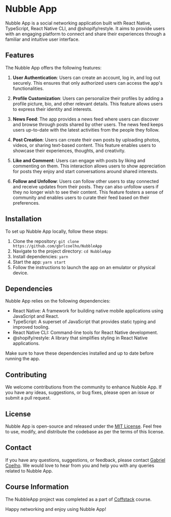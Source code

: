 # Nubble App

Nubble App is a social networking application built with React Native, TypeScript, React Native CLI, and @shopify/restyle. It aims to provide users with an engaging platform to connect and share their experiences through a familiar and intuitive user interface.

## Features

The Nubble App offers the following features:

1. **User Authentication**: Users can create an account, log in, and log out securely. This ensures that only authorized users can access the app's functionalities.

2. **Profile Customization**: Users can personalize their profiles by adding a profile picture, bio, and other relevant details. This feature allows users to express their identity and interests.

3. **News Feed**: The app provides a news feed where users can discover and browse through posts shared by other users. The news feed keeps users up-to-date with the latest activities from the people they follow.

4. **Post Creation**: Users can create their own posts by uploading photos, videos, or sharing text-based content. This feature enables users to showcase their experiences, thoughts, and creativity.

5. **Like and Comment**: Users can engage with posts by liking and commenting on them. This interaction allows users to show appreciation for posts they enjoy and start conversations around shared interests.

6. **Follow and Unfollow**: Users can follow other users to stay connected and receive updates from their posts. They can also unfollow users if they no longer wish to see their content. This feature fosters a sense of community and enables users to curate their feed based on their preferences.

## Installation

To set up Nubble App locally, follow these steps:

1. Clone the repository: `git clone https://github.com/gbrlcoelho/NubbleApp`
2. Navigate to the project directory: `cd NubbleApp`
3. Install dependencies: `yarn`
4. Start the app: `yarn start`
5. Follow the instructions to launch the app on an emulator or physical device.

## Dependencies

Nubble App relies on the following dependencies:

- React Native: A framework for building native mobile applications using JavaScript and React.
- TypeScript: A superset of JavaScript that provides static typing and improved tooling.
- React Native CLI: Command-line tools for React Native development.
- @shopify/restyle: A library that simplifies styling in React Native applications.

Make sure to have these dependencies installed and up to date before running the app.

## Contributing

We welcome contributions from the community to enhance Nubble App. If you have any ideas, suggestions, or bug fixes, please open an issue or submit a pull request.

## License

Nubble App is open-source and released under the [MIT License](https://github.com/gbrlcoelho/NubbleApp/blob/master/LICENSE). Feel free to use, modify, and distribute the codebase as per the terms of this license.

## Contact

If you have any questions, suggestions, or feedback, please contact [Gabriel Coelho](mailto:coelhogabriel67@gmail.com). We would love to hear from you and help you with any queries related to Nubble App.

## Course Information

The NubbleApp project was completed as a part of [Coffstack](https://www.instagram.com/coffstack/) course.

Happy networking and enjoy using Nubble App!

